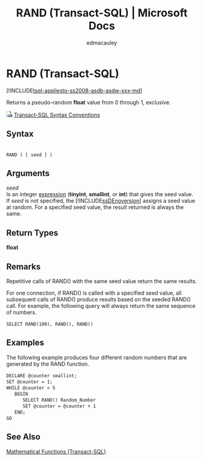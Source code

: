 ﻿---
title: "RAND (Transact-SQL) | Microsoft Docs"
ms.custom: ""
ms.date: "03/06/2017"
ms.prod: "sql-non-specified"
ms.prod_service: "sql-data-warehouse, database-engine, sql-database"
ms.service: ""
ms.component: "t-sql|functions"
ms.reviewer: ""
ms.suite: "sql"
ms.technology: 
  - "database-engine"
ms.tgt_pltfrm: ""
ms.topic: "language-reference"
f1_keywords: 
  - "RAND"
  - "RAND_TSQL"
dev_langs: 
  - "TSQL"
helpviewer_keywords: 
  - "RAND function"
  - "values [SQL Server], random float"
  - "random float value"
ms.assetid: 363c84d6-b9fa-49ba-9a75-e44f27535ff6
caps.latest.revision: 22
author: "edmacauley"
ms.author: "edmaca"
manager: "craigg"
ms.workload: "Active"
monikerRange: "= azuresqldb-current || = azure-sqldw-latest || >= sql-server-2016 || = sqlallproducts-allversions"
---
# RAND (Transact-SQL)
[!INCLUDE[tsql-appliesto-ss2008-asdb-asdw-xxx-md](../../includes/tsql-appliesto-ss2008-asdb-asdw-xxx-md.md)]

  Returns a pseudo-random **float** value from 0 through 1, exclusive.  
  
 ![Topic link icon](../../database-engine/configure-windows/media/topic-link.gif "Topic link icon") [Transact-SQL Syntax Conventions](../../t-sql/language-elements/transact-sql-syntax-conventions-transact-sql.md)  
  
## Syntax  
  
```  
  
RAND ( [ seed ] )  
```  
  
## Arguments  
 *seed*  
 Is an integer [expression](../../t-sql/language-elements/expressions-transact-sql.md) (**tinyint**, **smallint**, or **int**) that gives the seed value. If *seed* is not specified, the [!INCLUDE[ssDEnoversion](../../includes/ssdenoversion-md.md)] assigns a seed value at random. For a specified seed value, the result returned is always the same.  
  
## Return Types  
 **float**  
  
## Remarks  
 Repetitive calls of RAND() with the same seed value return the same results.  
  
 For one connection, if RAND() is called with a specified seed value, all subsequent calls of RAND() produce results based on the seeded RAND() call. For example, the following query will always return the same sequence of numbers.  
  
```  
SELECT RAND(100), RAND(), RAND()   
```  
  
## Examples  
 The following example produces four different random numbers that are generated by the RAND function.  
  
```  
DECLARE @counter smallint;  
SET @counter = 1;  
WHILE @counter < 5  
   BEGIN  
      SELECT RAND() Random_Number  
      SET @counter = @counter + 1  
   END;  
GO  
```  
  
## See Also  
 [Mathematical Functions &#40;Transact-SQL&#41;](../../t-sql/functions/mathematical-functions-transact-sql.md)  
  
  

